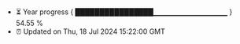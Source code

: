 - ⏳ Year progress { ████████████████▁▁▁▁▁▁▁▁▁▁▁▁▁▁ } 54.55 %
- ⏰ Updated on Thu, 18 Jul 2024 15:22:00 GMT


